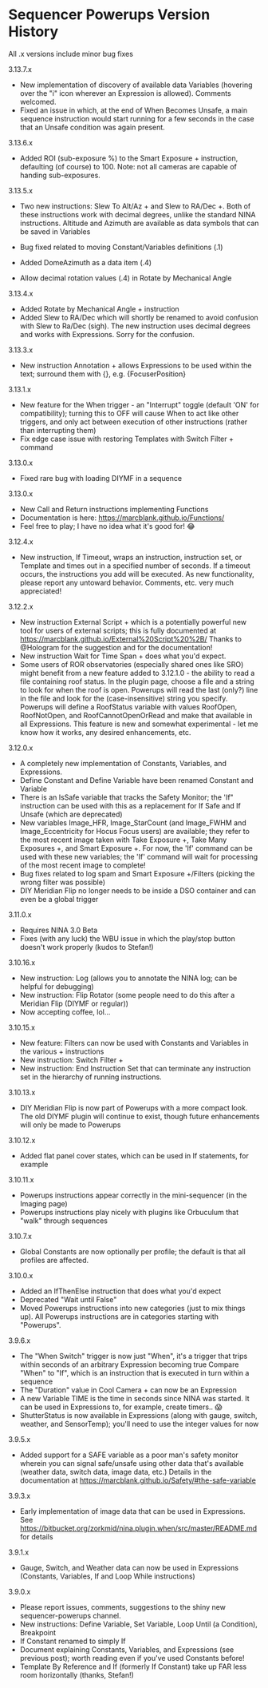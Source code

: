 ﻿# Sequencer Powerups Version History

All .x versions include minor bug fixes

3.13.7.x

* New implementation of discovery of available data Variables (hovering over the "i" icon wherever an Expression is allowed).  Comments welcomed.
* Fixed an issue in which, at the end of When Becomes Unsafe, a main sequence instruction would start running for a few seconds in the case that an Unsafe condition was again present.

3.13.6.x
* Added ROI (sub-exposure %) to the Smart Exposure + instruction, defaulting (of course) to 100.  Note: not all cameras are capable of handing sub-exposures.

3.13.5.x
* Two new instructions:  Slew To Alt/Az + and Slew to RA/Dec +.  Both of these instructions work with decimal degrees, unlike the standard NINA instructions.  Altitude and Azimuth are available as data symbols that can be saved in Variables

* Bug fixed related to moving Constant/Variables definitions (.1)

* Added DomeAzimuth as a data item (.4)

* Allow decimal rotation values (.4) in Rotate by Mechanical Angle
 
3.13.4.x
* Added Rotate by Mechanical Angle + instruction
* Added Slew to RA/Dec which will shortly be renamed to avoid confusion with Slew to Ra/Dec (sigh).  The new instruction uses decimal degrees and works with Expressions.   Sorry for the confusion.

3.13.3.x
* New instruction Annotation + allows Expressions to be used within the text; surround them with {}, e.g. {FocuserPosition}
 
3.13.1.x
* New feature for the When trigger - an "Interrupt" toggle (default 'ON' for compatibility); turning this to OFF will cause When to act like other triggers, and only act between execution of other instructions (rather than interrupting them)
* Fix edge case issue with restoring Templates with Switch Filter + command

3.13.0.x
* Fixed rare bug with loading DIYMF in a sequence

3.13.0.x
* New Call and Return instructions implementing Functions
* Documentation is  here: https://marcblank.github.io/Functions/
* Feel free to play; I have no idea what it's good for! 😂

3.12.4.x
* New instruction, If Timeout, wraps an instruction, instruction set, or Template and times out in a specified number of seconds.  If a timeout occurs, the instructions you add will be executed.   As new functionality, please report any untoward behavior.   Comments, etc. very much appreciated!

3.12.2.x
* New instruction External Script + which is a potentially powerful new tool for users of external scripts; this is fully documented at  https://marcblank.github.io/External%20Script%20%2B/   Thanks to @Hologram for the suggestion and for the documentation!
* New instruction Wait for Time Span + does what you'd expect.
* Some users of ROR observatories (especially shared ones like SRO) might benefit from a new feature added to 3.12.1.0 - the ability to read a file containing roof status.   In the plugin page, choose a file and a string to look for when the roof is open.   Powerups will read the last (only?) line in the file and look for the (case-insensitive) string you specify.   Powerups will define a RoofStatus variable with values RoofOpen, RoofNotOpen, and RoofCannotOpenOrRead and make that available in all Expressions.   This feature is new and somewhat experimental - let me know how it works, any desired enhancements, etc. 

3.12.0.x
* A completely new implementation of Constants, Variables, and Expressions.
* Define Constant and Define Variable have been renamed Constant and Variable
* There is an IsSafe variable that tracks the Safety Monitor; the 'If" instruction can be used with this as a replacement for If Safe and If Unsafe (which are deprecated)
* New variables Image_HFR, Image_StarCount (and Image_FWHM and Image_Eccentricity for Hocus Focus users) are available; they refer to the most recent image taken with Take Exposure +, Take Many Exposures +, and Smart Exposure +.   For now, the 'If' command can be used with these new variables; the 'If' command will wait for processing of the most recent image to complete!
* Bug fixes related to log spam and Smart Exposure +/Filters (picking the wrong filter was possible)
* DIY Meridian Flip no longer needs to be inside a DSO container and can even be a global trigger

3.11.0.x
* Requires NINA 3.0 Beta
* Fixes (with any luck) the WBU issue in which the play/stop button doesn't work properly (kudos to Stefan!)

3.10.16.x
* New instruction: Log (allows you to annotate the NINA log; can be helpful for debugging)
* New instruction: Flip Rotator (some people need to do this after a Meridian Flip (DIYMF or regular))
* Now accepting coffee, lol...

3.10.15.x
* New feature: Filters can now be used with Constants and Variables in the various + instructions
* New instruction: Switch Filter +
* New instruction: End Instruction Set that can terminate any instruction set in the hierarchy of running instructions.

3.10.13.x
* DIY Meridian Flip is now part of Powerups with a more compact look.  The old DIYMF plugin will continue to exist, though future enhancements will only be made to Powerups

3.10.12.x
* Added flat panel cover states, which can be used in If statements, for example

3.10.11.x
* Powerups instructions appear correctly in the mini-sequencer (in the Imaging page)
* Powerups instructions play nicely with plugins like Orbuculum that "walk" through sequences

3.10.7.x
* Global Constants are now optionally per profile; the default is that all profiles are affected.

3.10.0.x
* Added an IfThenElse instruction that does what you'd expect
* Deprecated "Wait until False"
* Moved Powerups instructions into new categories (just to mix things up).  All Powerups instructions are in categories starting with "Powerups".

3.9.6.x
* The "When Switch" trigger is now just "When", it's a trigger that trips within seconds of an arbitrary Expression becoming true
Compare "When" to "If", which is an instruction that is executed in turn within a sequence
* The "Duration" value in Cool Camera + can now be an Expression
* A new Variable TIME is the time in seconds since NINA was started.  It can be used in Expressions to, for example, create timers.. 😱
* ShutterStatus is now available in Expressions (along with gauge, switch, weather, and SensorTemp); you'll need to use the integer values for now

3.9.5.x
* Added support for a SAFE variable as a poor man's safety monitor wherein you can signal safe/unsafe using other data that's available (weather data, switch data, image data, etc.)  Details in the documentation at https://marcblank.github.io/Safety/#the-safe-variable

3.9.3.x
* Early implementation of image data that can be used in Expressions.  See https://bitbucket.org/zorkmid/nina.plugin.when/src/master/README.md for details

3.9.1.x
* Gauge, Switch, and Weather data can now be used in Expressions (Constants, Variables, If and Loop While instructions)

3.9.0.x
* Please report issues, comments, suggestions to the shiny new ⁠sequencer-powerups channel.
* New instructions:  Define Variable, Set Variable, Loop Until  <expression> (a Condition), Breakpoint
* If Constant renamed to simply If
* Document explaining Constants, Variables, and Expressions (see previous post); worth reading even if you've used Constants before!
* Template By Reference and If (formerly If Constant) take up FAR less room horizontally (thanks, Stefan!)

